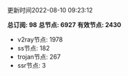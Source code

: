 更新时间2022-08-10 09:23:12

**总订阅: 98**
**总节点: 6927**
**有效节点: 2430**
- v2ray节点: 1978
- ss节点: 182
- trojan节点: 267
- ssr节点: 3
